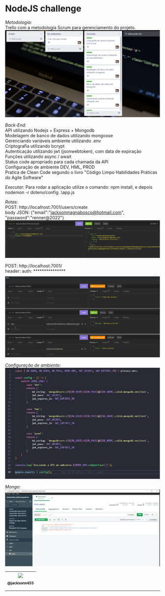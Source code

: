 NodeJS challenge
===============================================

*Metodologia:* <br>
Trello com a metodologia Scrum para gerenciamento do projeto. <br>
 ![](https://github.com/jacksonn455/Challenge-BackEnd/blob/main/imagens/trello.png) <br>

*Back-End:* <br>
API utilizando Nodejs + Express + Mongodb <br>
Modelagem de banco de dados utilizando mongoose <br>
Gerenciando variáveis ambiente utilizando .env <br>
Criptografia utilizando bcrypt <br>
Autenticação utilizando jwt (jsonwebtoken), com data de expiração <br>
Funções utilizando async / await <br>
Status code apropriado para cada chamada da API <br>
Configuração de ambiente DEV, HML, PROD <br>
Pratica de Clean Code segundo o livro "Código Limpo Habilidades Práticas do Agile Software" <br>

*Executar:*
Para rodar a aplicação utilize o comando: npm install, e depois nodemon -r dotenv/config .\app.js <br>

*Rotas:* <br>
POST: http://localhost:7001/users/create <br>
body JSON: {"email":"jacksonmagnabosco@hotmail.com", "password":"renner@2022"} <br>
 ![](https://github.com/jacksonn455/Challenge-BackEnd/blob/main/imagens/jwt%2Bbcrypt.png) <br>

POST: http://localhost:7001/ <br>
header: auth: *************** <br>
![](https://github.com/jacksonn455/Challenge-BackEnd/blob/main/imagens/jwt.png) <br>

*Configuração de ambiente:* <br>
![](https://github.com/jacksonn455/Challenge-BackEnd/blob/main/imagens/ambiente.png) <br>

*Mongo:* <br>
![](https://github.com/jacksonn455/Challenge-BackEnd/blob/main/imagens/bcrypt.png) <br>

 | [<img src="https://avatars1.githubusercontent.com/u/46221221?s=460&u=0d161e390cdad66e925f3d52cece6c3e65a23eb2&v=4" width=115><br><sub>@jacksonn455</sub>](https://github.com/jacksonn455) |
  | :---: |

--------------------

